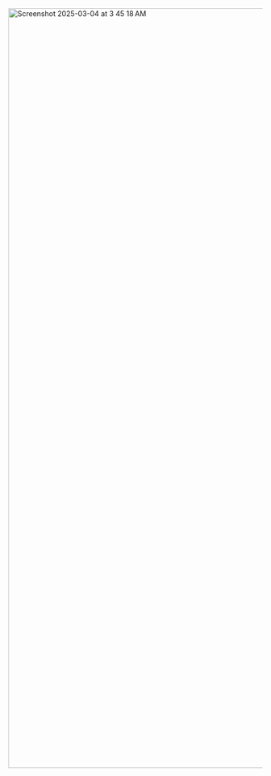 <img width="1507" alt="Screenshot 2025-03-04 at 3 45 18 AM" src="https://github.com/user-attachments/assets/a9d426ed-619c-4e56-be64-e7de5ed31336" />
